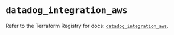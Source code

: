 # `datadog_integration_aws`

Refer to the Terraform Registry for docs: [`datadog_integration_aws`](https://registry.terraform.io/providers/datadog/datadog/3.43.1/docs/resources/integration_aws).

